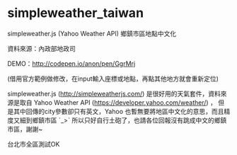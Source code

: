 # simpleweather_taiwan
simpleweather.js (Yahoo Weather API)  鄉鎮市區地點中文化

資料來源：內政部地政司

DEMO：http://codepen.io/anon/pen/GgrMrj 

(借用官方範例做修改，在input輸入座標或地點，再點其他地方就會重新定位)

simpleweather.js (http://simpleweatherjs.com/) 是很好用的天氣套件，資料來源是取自 Yahoo Weather API (https://developer.yahoo.com/weather/) ，
但是其中回傳的city參數卻只有英文，Yahoo 也暫無要將地區中文化的意思，而且精度又細到鄉鎮市區 ˊ_>ˋ
所以只好自行土砲了，也請各位回報沒有跳成中文的鄉鎮市區，謝謝~

台北市全區測試OK
